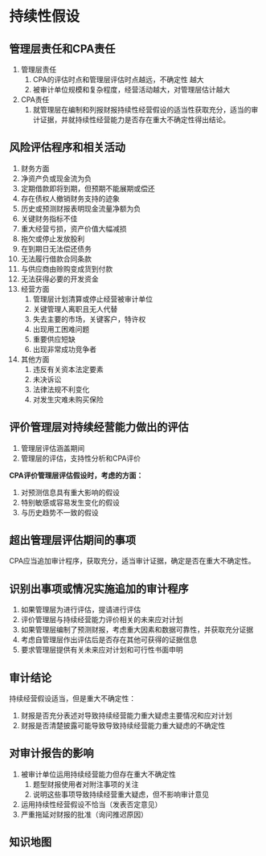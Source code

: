 # 持续性假设

## 管理层责任和CPA责任

1. 管理层责任
   1. CPA的评估时点和管理层评估时点越远，不确定性 越大
   2. 被审计单位规模和复杂程度，经营活动越大，对管理层估计越大
2. CPA责任
   1. 就管理层在编制和列报财报持续性经营假设的适当性获取充分，适当的审计证据，并就持续性经营能力是否存在重大不确定性得出结论。

## 风险评估程序和相关活动

1.  财务方面
   1. 净资产负或现金流为负
   2. 定期借款即将到期，但预期不能展期或偿还
   3. 存在债权人撤销财务支持的迹象
   4. 历史或预测财报表明现金流量净额为负
   5. 关键财务指标不佳
   6. 重大经营亏损，资产价值大幅减损
   7. 拖欠或停止发放股利
   8. 在到期日无法偿还债务
   9. 无法履行借款合同条款
   10. 与供应商由赊购变成货到付款
   11. 无法获得必要的开发资金
2. 经营方面
   1. 管理层计划清算或停止经营被审计单位
   2. 关键管理人离职且无人代替
   3. 失去主要的市场，关键客户，特许权
   4. 出现用工困难问题
   5. 重要供应短缺
   6. 出现非常成功竞争者
3. 其他方面
   1. 违反有关资本法定要素
   2. 未决诉讼
   3. 法律法规不利变化
   4. 对发生灾难未购买保险

## 评价管理层对持续经营能力做出的评估

1. 管理层评估涵盖期间
2. 管理层的评估，支持性分析和CPA评价

**CPA评价管理层评估假设时，考虑的方面：**

1. 对预测信息具有重大影响的假设
2. 特别敏感或容易发生变化的假设
3. 与历史趋势不一致的假设

## 超出管理层评估期间的事项

CPA应当追加审计程序，获取充分，适当审计证据，确定是否在重大不确定性。

## 识别出事项或情况实施追加的审计程序

1. 如果管理层为进行评估，提请进行评估
2. 评价管理层与持续经营能力评价相关的未来应对计划
3. 如果管理层编制了预测财报，考虑重大因素和数据可靠性，并获取充分证据
4. 考虑自管理层作出评估后是否存在其他可获得的证据信息
5. 要求管理层提供有关未来应对计划和可行性书面申明

## 审计结论

持续经营假设适当，但是重大不确定性：

1. 财报是否充分表述对导致持续经营能力重大疑虑主要情况和应对计划
2. 财报是否清楚披露可能导致导致持续经营能力重大疑虑的不确定性

## 对审计报告的影响

1. 被审计单位运用持续经营能力但存在重大不确定性
   1. 题型财报使用者对附注事项的关注
   2. 说明这些事项导致持续经营重大疑虑，但不影响审计意见
2. 运用持续性经营假设不恰当（发表否定意见）
3. 严重拖延对财报的批准（询问推迟原因）

## 知识地图

